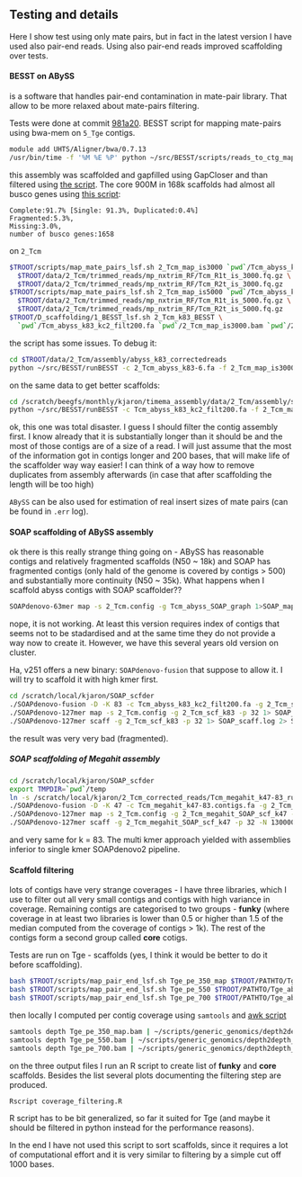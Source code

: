 ## Testing and details

Here I show test using only mate pairs, but in fact in the latest version I have used also pair-end reads. Using also pair-end reads improved scaffolding over tests.

#### BESST on ABySS

is a software that handles pair-end contamination in mate-pair library. That allow
to be more relaxed about mate-pairs filtering.

Tests were done at commit [981a20](https://github.com/AsexGenomeEvol/timema_assembly/tree/981a203e91ef5ecab82950369cee452b53e8d5b2/D_scaffolding).
BESST script for mapping mate-pairs using bwa-mem on `5_Tge` contigs.

```bash
module add UHTS/Aligner/bwa/0.7.13
/usr/bin/time -f '%M %E %P' python ~/src/BESST/scripts/reads_to_ctg_map.py Tge_R1t_is_3000.fq.gz Tge_R2t_is_3000.fq.gz ``/scratch/beegfs/monthly/kjaron/5_Tge/abyss_k83/Tge_abyss_k83-6.fa --threads 16
```

this assembly was scaffolded and gapfilled using GapCloser and than filtered using [the script](../C_contig_assembly/coverage_filtering.R). The core 900M in 168k scaffolds had almost all busco genes using [this script](../E_assembly_evaluation/2_busco.sh):

```
Complete:91.7% [Single: 91.3%, Duplicated:0.4%]
Fragmented:5.3%,
Missing:3.0%,
number of busco genes:1658
```

on `2_Tcm`

```sh
$TROOT/scripts/map_mate_pairs_lsf.sh 2_Tcm_map_is3000 `pwd`/Tcm_abyss_k83_kc2_filt200.fa \
  $TROOT/data/2_Tcm/trimmed_reads/mp_nxtrim_RF/Tcm_R1t_is_3000.fq.gz \
  $TROOT/data/2_Tcm/trimmed_reads/mp_nxtrim_RF/Tcm_R2t_is_3000.fq.gz
$TROOT/scripts/map_mate_pairs_lsf.sh 2_Tcm_map_is5000 `pwd`/Tcm_abyss_k83_kc2_filt200.fa \
  $TROOT/data/2_Tcm/trimmed_reads/mp_nxtrim_RF/Tcm_R1t_is_5000.fq.gz \
  $TROOT/data/2_Tcm/trimmed_reads/mp_nxtrim_RF/Tcm_R2t_is_5000.fq.gz
$TROOT/D_scaffolding/1_BESST_lsf.sh 2_Tcm_k83_BESST \
  `pwd`/Tcm_abyss_k83_kc2_filt200.fa `pwd`/2_Tcm_map_is3000.bam `pwd`/2_Tcm_map_is5000.bam
```

the script has some issues. To debug it:

```bash
cd $TROOT/data/2_Tcm/assembly/abyss_k83_correctedreads
python ~/src/BESST/runBESST -c 2_Tcm_abyss_k83-6.fa -f 2_Tcm_map_is3000.bam 2_Tcm_map_is5000.bam -o 2_Tcm_k83cr_BESST.fa --orientation rf rf -m 3000 5500 -s 450 1400
```

on the same data to get better scaffolds:

```bash
cd /scratch/beegfs/monthly/kjaron/timema_assembly/data/2_Tcm/assembly/scaffolding
python ~/src/BESST/runBESST -c Tcm_abyss_k83_kc2_filt200.fa -f 2_Tcm_map_is3000.bam 2_Tcm_map_is5000.bam -o 2_Tcm_k83_BESST_run2 -orientation rf rf -K 83 -plots -filter_contigs 500
```

ok, this one was total disaster. I guess I should filter the contig assembly first. I know already that it is substantially longer than it should be and the most of those contigs are of a size of a read. I will just assume that the most of the information got in contigs longer and 200 bases, that will make life of the scaffolder way way easier! I can think of a way how to remove duplicates from assembly afterwards (in case that after scaffolding the length will be too high)

`ABySS` can be also used for estimation of real insert sizes of mate pairs (can be found in `.err` log).

#### SOAP scaffolding of ABySS assembly

ok there is this really strange thing going on - ABySS has reasonable contigs and relatively fragmented scaffolds (N50 ~ 18k) and SOAP has fragmented contigs (only hald of the genome is covered by contigs > 500) and substantially more continuity (N50 ~ 35k). What happens when I scaffold abyss contigs with SOAP scaffolder??

```bash
SOAPdenovo-63mer map -s 2_Tcm.config -g Tcm_abyss_SOAP_graph 1>SOAP_map.log 2>SOAP_map.err
```

nope, it is not working. At least this version requires index of contigs that seems not to be stadardised and at the same time they do not provide a way now to create it. However, we have this several years old version on cluster.

Ha, v251 offers a new binary: `SOAPdenovo-fusion` that suppose to allow it. I will try to scaffold it with high kmer first.

```bash
cd /scratch/local/kjaron/SOAP_scfder
./SOAPdenovo-fusion -D -K 83 -c Tcm_abyss_k83_kc2_filt200.fa -g 2_Tcm_scf_k83 1> SOAPfusion.out 2> SOAPfusion.err
./SOAPdenovo-127mer map -s 2_Tcm.config -g 2_Tcm_scf_k83 -p 32 1> SOAP_map.log 2> SOAP_map.err
./SOAPdenovo-127mer scaff -g 2_Tcm_scf_k83 -p 32 1> SOAP_scaff.log 2> SOAP_scaff.err
```

the result was very very bad (fragmented).

##### SOAP scaffolding of Megahit assembly

```bash
cd /scratch/local/kjaron/SOAP_scfder
export TMPDIR=`pwd`/temp
ln -s /scratch/local/kjaron/2_Tcm_corrected_reads/Tcm_megahit_k47-83_run1/megahit_out/Tcm_megahit_k47-83.contigs.fa .
./SOAPdenovo-fusion -D -K 47 -c Tcm_megahit_k47-83.contigs.fa -g 2_Tcm_megahit_SOAP_scf_k47 &> 2_Tcm_megahit_SOAP_fusion_k47.err
./SOAPdenovo-127mer map -s 2_Tcm.config -g 2_Tcm_megahit_SOAP_scf_k47 -p 32 &> 2_Tcm_megahit_SOAP_map_k47.err
./SOAPdenovo-127mer scaff -g 2_Tcm_megahit_SOAP_scf_k47 -p 32 -N 1300000000 &> 2_Tcm_megahit_SOAP_scaf_k47.err
```

and very same for k = 83. The multi kmer approach yielded with assemblies inferior to single kmer SOAPdenovo2 pipeline.

#### Scaffold filtering

lots of contigs have very strange coverages - I have three libraries, which I use to filter out all very small contigs and contigs with high variance in coverage.
Remaining contigs are categorised to two groups - **funky** (where coverage in at least two libraries is lower than 0.5 or higher than 1.5 of the median computed from the coverage of contigs > 1k). The rest of the contigs form a second group called **core** cotigs.

Tests are run on Tge - scaffolds (yes, I think it would be better to do it before scaffolding).

```bash
bash $TROOT/scripts/map_pair_end_lsf.sh Tge_pe_350_map $TROOT/PATHTO/Tge_abyss87_besst_GC.fasta $TROOT/data/5_Tge/timema_trimmed/Tge_R1t_is_350.fq.gz $TROOT/data/5_Tge/timema_trimmed/Tge_R2t_is_350.fq.gz
bash $TROOT/scripts/map_pair_end_lsf.sh Tge_pe_550 $TROOT/PATHTO/Tge_abyss87_besst_GC.fasta $TROOT/data/5_Tge/timema_trimmed/Tge_R1t_is_550.fq.gz $TROOT/data/5_Tge/timema_trimmed/Tge_R2t_is_550.fq.gz
bash $TROOT/scripts/map_pair_end_lsf.sh Tge_pe_700 $TROOT/PATHTO/Tge_abyss87_besst_GC.fasta $TROOT/data/5_Tge/timema_trimmed/Tge_R1t_is_700.fq.gz $TROOT/data/5_Tge/timema_trimmed/Tge_R2t_is_700.fq.gz
```

then locally I computed per contig coverage using `samtools` and [awk script](https://github.com/KamilSJaron/generic_genomics/blob/master/depth2depth_per_contig.awk)

```bash
samtools depth Tge_pe_350_map.bam | ~/scripts/generic_genomics/depth2depth_per_contig.awk > Tge_350_per_contig_depth.tsv
samtools depth Tge_pe_550.bam | ~/scripts/generic_genomics/depth2depth_per_contig.awk > Tge_550_per_contig_depth.tsv
samtools depth Tge_pe_700.bam | ~/scripts/generic_genomics/depth2depth_per_contig.awk > Tge_700_per_contig_depth.tsv
```

on the three output files I run an R script to create list of **funky** and **core** scaffolds.
Besides the list several plots documenting the filtering step are produced.

```bash
Rscript coverage_filtering.R
```

R script has to be bit generalized, so far it suited for Tge (and maybe it should be filtered in python instead for the performance reasons).

In the end I have not used this script to sort scaffolds, since it requires a lot of computational effort and it is very similar to filtering by a simple cut off 1000 bases.
